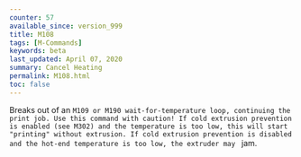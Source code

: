 ```yaml
---
counter: 57
available_since: version_999
title: M108
tags: [M-Commands] 
keywords: beta 
last_updated: April 07, 2020 
summary: Cancel Heating 
permalink: M108.html
toc: false 
---
```



Breaks out of an ` M109 or M190 wait-for-temperature loop, continuing the print job. Use this command with caution! If cold extrusion prevention is enabled (see M302) and the temperature is too low, this will start "printing" without extrusion. If cold extrusion prevention is disabled and the hot-end temperature is too low, the extruder may  ` jam.

